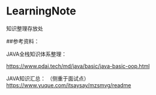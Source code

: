 # LearningNote
知识整理存放处

##参考资料：

JAVA全栈知识体系整理：

https://www.pdai.tech/md/java/basic/java-basic-oop.html

JAVA知识汇总：
（侧重于面试点）
https://www.yuque.com/itsaysay/mzsmvg/readme
